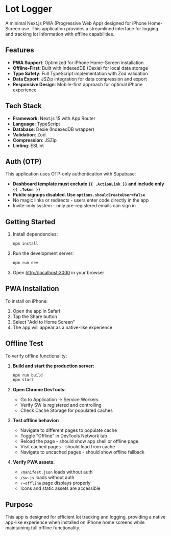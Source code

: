 # Lot Logger

A minimal Next.js PWA (Progressive Web App) designed for iPhone Home-Screen use. This application provides a streamlined interface for logging and tracking lot information with offline capabilities.

## Features

- **PWA Support**: Optimized for iPhone Home-Screen installation
- **Offline-First**: Built with IndexedDB (Dexie) for local data storage
- **Type Safety**: Full TypeScript implementation with Zod validation
- **Data Export**: JSZip integration for data compression and export
- **Responsive Design**: Mobile-first approach for optimal iPhone experience

## Tech Stack

- **Framework**: Next.js 15 with App Router
- **Language**: TypeScript
- **Database**: Dexie (IndexedDB wrapper)
- **Validation**: Zod
- **Compression**: JSZip
- **Linting**: ESLint

## Auth (OTP)

This application uses OTP-only authentication with Supabase:

- **Dashboard template must exclude `{{ .ActionLink }}` and include only `{{ .Token }}`**
- **Public signups disabled. Use `options.shouldCreateUser=false`**
- No magic links or redirects - users enter code directly in the app
- Invite-only system - only pre-registered emails can sign in

## Getting Started

1. Install dependencies:
   ```bash
   npm install
   ```

2. Run the development server:
   ```bash
   npm run dev
   ```

3. Open [http://localhost:3000](http://localhost:3000) in your browser

## PWA Installation

To install on iPhone:
1. Open the app in Safari
2. Tap the Share button
3. Select "Add to Home Screen"
4. The app will appear as a native-like experience

## Offline Test

To verify offline functionality:

1. **Build and start the production server:**
   ```bash
   npm run build
   npm start
   ```

2. **Open Chrome DevTools:**
   - Go to Application → Service Workers
   - Verify SW is registered and controlling
   - Check Cache Storage for populated caches

3. **Test offline behavior:**
   - Navigate to different pages to populate cache
   - Toggle "Offline" in DevTools Network tab
   - Reload the page - should show app shell or offline page
   - Visit cached pages - should load from cache
   - Navigate to uncached pages - should show offline fallback

4. **Verify PWA assets:**
   - `/manifest.json` loads without auth
   - `/sw.js` loads without auth
   - `/~offline` page displays properly
   - Icons and static assets are accessible

## Purpose

This app is designed for efficient lot tracking and logging, providing a native app-like experience when installed on iPhone home screens while maintaining full offline functionality.